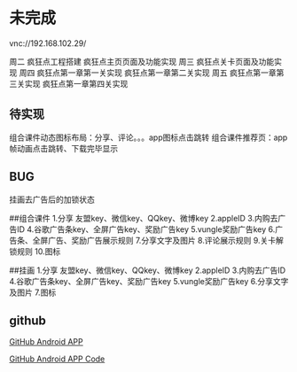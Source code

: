 # 未完成

vnc://192.168.102.29/

周二
疯狂点工程搭建
疯狂点主页页面及功能实现
周三
疯狂点关卡页面及功能实现
周四
疯狂点第一章第一关实现
疯狂点第一章第二关实现
周五
疯狂点第一章第三关实现
疯狂点第一章第四关实现

## 待实现
组合课件动态图标布局：分享、评论。。。app图标点击跳转
组合课件推荐页：app帧动画点击跳转、下载完毕显示

## BUG
挂画去广告后的加锁状态


##组合课件
1.分享 友盟key、微信key、QQkey、微博key
2.appleID
3.内购去广告ID
4.谷歌广告条key、全屏广告key、奖励广告key
5.vungle奖励广告key
6.广告条、全屏广告、奖励广告展示规则
7.分享文字及图片
8.评论展示规则
9.关卡解锁规则
10.图标

##挂画
1.分享 友盟key、微信key、QQkey、微博key
2.appleID
3.内购去广告ID
4.谷歌广告条key、全屏广告key、奖励广告key
5.vungle奖励广告key
6.分享文字及图片
7.图标



## github
[GitHub Android APP](https://play.google.com/store/apps/details?id=com.github.mobile )

[GitHub Android APP Code](https://github.com/github/android)